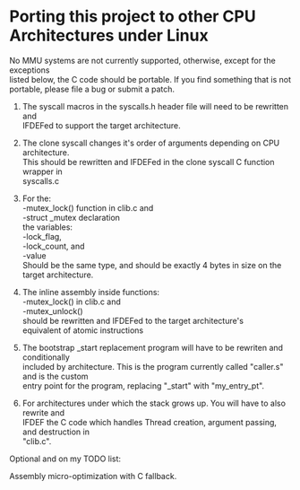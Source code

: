 # Porting this project to other CPU Architectures under Linux  
  
No MMU systems are not currently supported, otherwise, except for the exceptions  
listed below, the C code should be portable.  If you find something that is not  
portable, please file a bug or submit a patch.  
  
1) The syscall macros in the syscalls.h header file will need to be rewritten and  
IFDEFed to support the target architecture.  
  
2) The clone syscall changes it's order of arguments depending on CPU architecture.  
This should be rewritten and IFDEFed in the clone syscall C function wrapper in  
syscalls.c  
  
3) For the:  
-mutex_lock() function in clib.c and  
-struct _mutex declaration  
the variables:  
-lock_flag,  
-lock_count, and  
-value  
Should be the same type, and should be exactly 4 bytes in size on the target architecture.  
  
4) The inline assembly inside functions:  
-mutex_lock() in clib.c and  
-mutex_unlock()  
should be rewritten and IFDEFed to the target architecture's  
equivalent of atomic instructions  
  
5) The bootstrap _start replacement program will have to be rewriten and conditionally  
included by architecture.  This is the program currently called "caller.s" and is the custom  
entry point for the program, replacing "_start" with "my_entry_pt".  
  
6) For architectures under which the stack grows up.  You will have to also rewrite and  
IFDEF the C code which handles Thread creation, argument passing, and destruction in  
"clib.c".  
  
Optional and on my TODO list:  
  
Assembly micro-optimization with C fallback.  
